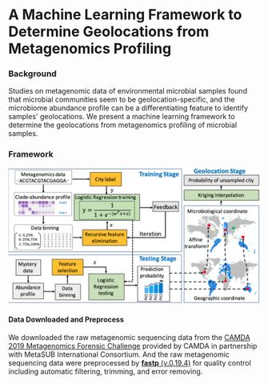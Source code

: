 # A Machine Learning Framework to Determine Geolocations from Metagenomics Profiling
### Background
Studies on metagenomic data of environmental microbial samples found that microbial communities seem to be geolocation-specific, and the microbiome abundance profile can be a differentiating feature to identify samples' geolocations. 
We present a machine learning framework to determine the geolocations from metagenomics profiling of microbial samples.

### Framework
![The flowchart of the proposed framework](./img/camda-flowchart.png)

#### Data Downloaded and Preprocess
We downloaded the raw metagenomic sequencing data from the [CAMDA 2019 Metagenomics Forensic Challenge](http://camda2019.camda.info/) provided by CAMDA in partnership with MetaSUB International Consortium. And the raw metagenomic sequencing data were preprocessed by [**fastp** (v.0.19.4)](http://opengene.org/fastp/fastp) for quality control including automatic filtering, trimming, and error removing. 